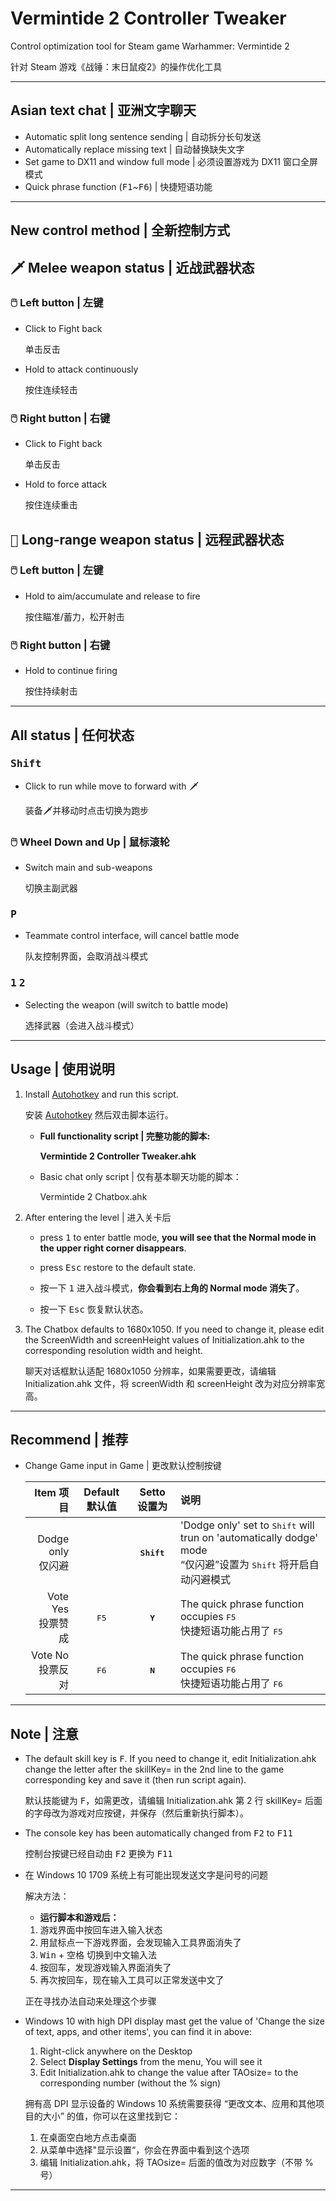 # Vermintide 2 Controller Tweaker

Control optimization tool for Steam game Warhammer: Vermintide 2

针对 Steam 游戏《战锤：末日鼠疫2》的操作优化工具

----

## Asian text chat | 亚洲文字聊天

- Automatic split long sentence sending | 自动拆分长句发送
- Automatically replace missing text | 自动替换缺失文字
- Set game to DX11 and window full mode | 必须设置游戏为 DX11 窗口全屏模式
- Quick phrase function (<kbd>F1</kbd>~<kbd>F6</kbd>) | 快捷短语功能

----

## New control method | 全新控制方式

## <kbd>🗡</kbd> Melee weapon status | 近战武器状态

### 🖱️ Left button | 左键

- Click to Fight back

    单击反击

- Hold to attack continuously

    按住连续轻击

### 🖱️ Right button | 右键

- Click to Fight back

    单击反击
    
- Hold to force attack

    按住连续重击

## <kbd>🏹</kbd> Long-range weapon status | 远程武器状态

### 🖱️ Left button | 左键

- Hold to aim/accumulate and release to fire

    按住瞄准/蓄力，松开射击

### 🖱️ Right button | 右键

- Hold to continue firing

    按住持续射击

----

## All status | 任何状态

### <kbd>Shift</kbd>

- Click to run while move to forward with <kbd>🗡</kbd>

    装备<kbd>🗡</kbd>并移动时点击切换为跑步

### 🖱️ Wheel Down and Up | 鼠标滚轮

- Switch main and sub-weapons

    切换主副武器

### <kbd>P</kbd>

- Teammate control interface, will cancel battle mode

    队友控制界面，会取消战斗模式

### <kbd>1</kbd> <kbd>2</kbd>

- Selecting the weapon (will switch to battle mode)

    选择武器（会进入战斗模式）

----

## Usage | 使用说明

1. Install [Autohotkey](https://www.autohotkey.com/download/ahk-install.exe) and run this script.

    安装 [Autohotkey](https://www.autohotkey.com/download/ahk-install.exe) 然后双击脚本运行。

    - **Full functionality script | 完整功能的脚本:**

        **Vermintide 2 Controller Tweaker.ahk**

    - Basic chat only script | 仅有基本聊天功能的脚本：

        Vermintide 2 Chatbox.ahk

2. After entering the level | 进入关卡后

    - press <kbd>1</kbd> to enter battle mode, __you will see that the Normal mode in the upper right corner disappears__.
    - press <kbd>Esc</kbd> restore to the default state.

    - 按一下 <kbd>1</kbd> 进入战斗模式，__你会看到右上角的 Normal mode 消失了__。
    - 按一下 <kbd>Esc</kbd> 恢复默认状态。

3. The Chatbox defaults to 1680x1050. If you need to change it, please edit the ScreenWidth and screenHeight values of Initialization.ahk to the corresponding resolution width and height.

    聊天对话框默认适配 1680x1050 分辨率，如果需要更改，请编辑 Initialization.ahk 文件，将 screenWidth 和 screenHeight 改为对应分辨率宽高。

----

## Recommend | 推荐

- Change Game input in Game | 更改默认控制按键

    Item 项目|Default 默认值|Setto 设置为|说明
    ----:|:----:|:----:|:----
    Dodge only <br />仅闪避||**<kbd>Shift</kbd>**|'Dodge only' set to <kbd>Shift</kbd> will trun on 'automatically dodge' mode<br />“仅闪避”设置为 <kbd>Shift</kbd> 将开启自动闪避模式
    Vote Yes<br />投票赞成|<kbd>F5</kbd>|**<kbd>Y</kbd>**|The quick phrase function occupies <kbd>F5</kbd><br />快捷短语功能占用了 <kbd>F5</kbd>
    Vote No<br />投票反对|<kbd>F6</kbd>|**<kbd>N</kbd>**|The quick phrase function occupies <kbd>F6</kbd><br />快捷短语功能占用了 <kbd>F6</kbd>

----

## Note | 注意

- The default skill key is <kbd>F</kbd>. If you need to change it, edit Initialization.ahk change the letter after the skillKey= in the 2nd line to the game corresponding key and save it (then run script again).

    默认技能键为 <kbd>F</kbd>，如需更改，请编辑 Initialization.ahk 第 2 行 skillKey= 后面的字母改为游戏对应按键，并保存（然后重新执行脚本）。

- The console key has been automatically changed from <kbd>F2</kbd> to <kbd>F11</kbd>

    控制台按键已经自动由 <kbd>F2</kbd> 更换为 <kbd>F11</kbd>

- 在 Windows 10 1709 系统上有可能出现发送文字是问号的问题

    解决方法：

    - **运行脚本和游戏后：**

    1. 游戏界面中按<kbd>回车</kbd>进入输入状态
    2. 用鼠标点一下游戏界面，会发现输入工具界面消失了
    3. <kbd>Win</kbd> + <kbd>空格</kbd> 切换到中文输入法
    4. 按<kbd>回车</kbd>，发现游戏输入界面消失了
    5. 再次按<kbd>回车</kbd>，现在输入工具可以正常发送中文了

    正在寻找办法自动来处理这个步骤

- Windows 10 with high DPI display mast get the value of 'Change the size of text, apps, and other items', you can find it in above:
    1. Right-click anywhere on the Desktop
    1. Select __Display Settings__ from the menu, You will see it
    1. Edit Initialization.ahk to change the value after TAOsize= to the corresponding number (without the % sign)

    拥有高 DPI 显示设备的 Windows 10 系统需要获得 “更改文本、应用和其他项目的大小” 的值，你可以在这里找到它：
    1. 在桌面空白地方点击桌面
    1. 从菜单中选择"显示设置“，你会在界面中看到这个选项
    1. 编辑 Initialization.ahk，将 TAOsize= 后面的值改为对应数字（不带 % 号）

----
